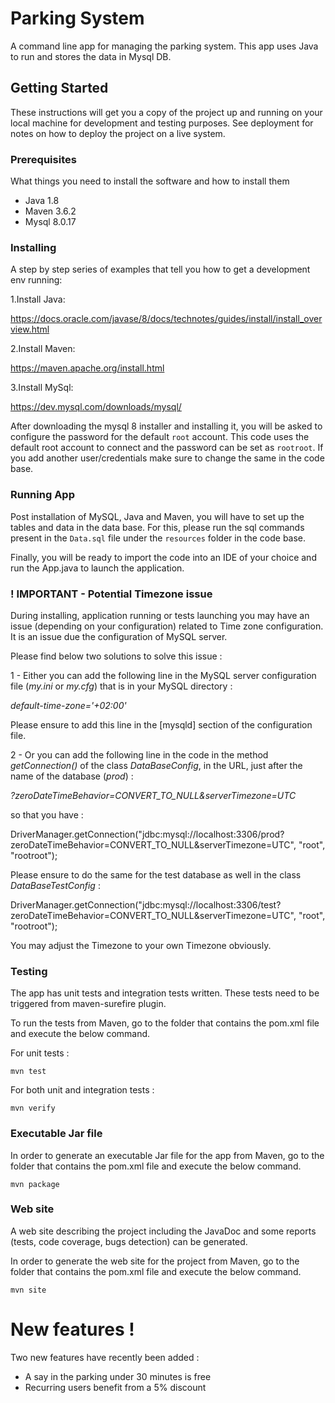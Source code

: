 # Parking System
A command line app for managing the parking system. 
This app uses Java to run and stores the data in Mysql DB.

## Getting Started

These instructions will get you a copy of the project up and running on your local machine for development and testing purposes. See deployment for notes on how to deploy the project on a live system.

### Prerequisites

What things you need to install the software and how to install them

- Java 1.8
- Maven 3.6.2
- Mysql 8.0.17

### Installing

A step by step series of examples that tell you how to get a development env running:

1.Install Java:

https://docs.oracle.com/javase/8/docs/technotes/guides/install/install_overview.html

2.Install Maven:

https://maven.apache.org/install.html

3.Install MySql:

https://dev.mysql.com/downloads/mysql/

After downloading the mysql 8 installer and installing it, you will be asked to configure the password for the default `root` account.
This code uses the default root account to connect and the password can be set as `rootroot`. If you add another user/credentials make sure to change the same in the code base.

### Running App

Post installation of MySQL, Java and Maven, you will have to set up the tables and data in the data base.
For this, please run the sql commands present in the `Data.sql` file under the `resources` folder in the code base.

Finally, you will be ready to import the code into an IDE of your choice and run the App.java to launch the application.

### ! IMPORTANT - Potential Timezone issue

During installing, application running or tests launching you may have an issue (depending on your configuration) related to Time zone configuration.
It is an issue due the configuration of MySQL server.

Please find below two solutions to solve this issue :

1 - Either you can add the following line in the MySQL server configuration file (*my.ini* or *my.cfg*) that is in your MySQL directory :

*default-time-zone='+02:00'*
 
Please ensure to add this line in the [mysqld] section of the configuration file.


2 - Or you can add the following line in the code in the method *getConnection()* of the class *DataBaseConfig*, in the URL, just after the name of the database (*prod*) :

*?zeroDateTimeBehavior=CONVERT_TO_NULL&serverTimezone=UTC*

so that you have :

DriverManager.getConnection("jdbc:mysql://localhost:3306/prod?zeroDateTimeBehavior=CONVERT_TO_NULL&serverTimezone=UTC", "root", "rootroot");

Please ensure to do the same for the test database as well in the class *DataBaseTestConfig* :

DriverManager.getConnection("jdbc:mysql://localhost:3306/test?zeroDateTimeBehavior=CONVERT_TO_NULL&serverTimezone=UTC", "root", "rootroot");

You may adjust the Timezone to your own Timezone obviously.


### Testing

The app has unit tests and integration tests written. These tests need to be triggered from maven-surefire plugin.

To run the tests from Maven, go to the folder that contains the pom.xml file and execute the below command.

For unit tests :

`mvn test`

 For both unit and integration tests :

`mvn verify`

### Executable Jar file

In order to generate an executable Jar file for the app from Maven, go to the folder that contains the pom.xml file and execute the below command.

`mvn package`

### Web site

A web site describing the project including the JavaDoc and some reports (tests, code coverage, bugs detection) can be generated.

In order to generate the web site for the project from Maven, go to the folder that contains the pom.xml file and execute the below command.

`mvn site`

# New features !
Two new features have recently been added :

- A say in the parking under 30 minutes is free
- Recurring users benefit from a 5% discount